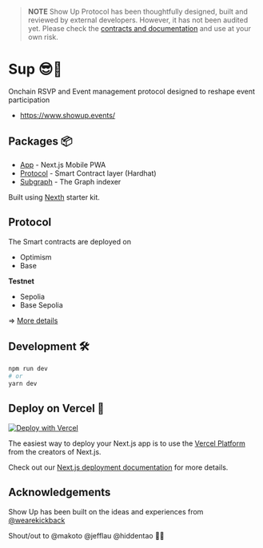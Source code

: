 > **NOTE** Show Up Protocol has been thoughtfully designed, built and reviewed by external developers. However, it has not been audited yet. Please check the [contracts and documentation](./packages/protocol/) and use at your own risk.

# Sup 😎👋

Onchain RSVP and Event management protocol designed to reshape event participation

- https://www.showup.events/

## Packages 📦

- [App](./packages/app) - Next.js Mobile PWA
- [Protocol](./packages/protocol) - Smart Contract layer (Hardhat)
- [Subgraph](./packages/subgraph) - The Graph indexer

Built using [Nexth](https://github.com/wslyvh/nexth/) starter kit.

## Protocol

The Smart contracts are deployed on

- Optimism
- Base

**Testnet**

- Sepolia
- Base Sepolia

=> [More details](./packages/protocol/)

## Development 🛠️

```bash
npm run dev
# or
yarn dev
```

## Deploy on Vercel 🚢

[![Deploy with Vercel](https://vercel.com/button)](https://vercel.com/new/clone?repository-url=https%3A%2F%2Fgithub.com%2Fwslyvh%2Fnexth)

The easiest way to deploy your Next.js app is to use the [Vercel Platform](https://vercel.com/new?utm_medium=nexth&filter=next.js&utm_source=nexth&utm_campaign=nexth-readme) from the creators of Next.js.

Check out our [Next.js deployment documentation](https://nextjs.org/docs/deployment) for more details.

## Acknowledgements

Show Up has been built on the ideas and experiences from [@wearekickback](https://github.com/wearekickback/)

Shout/out to @makoto @jefflau @hiddentao 👏👏
